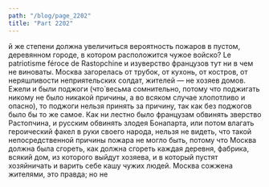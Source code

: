```yaml
---
path: "/blog/page_2202"
title: "Part 2202"
---
```


й же степени должна увеличиться вероятность пожаров в пустом, деревянном городе, в котором расположится чужое войско? Le patriotisme féroce de Rastopchine и изуверство французов тут ни в чем не виноваты. Москва загорелась от трубок, от кухонь, от костров, от неряшливости неприятельских солдат, жителей — не хозяев домов. Ежели и были поджоги (что̀ весьма сомнительно, потому что поджигать никому не было никакой причины, а во всяком случае хлопотливо и опасно), то поджоги нельзя принять за причину, так как без поджогов было бы то же самое.
Как ни лестно было французам обвинять зверство Растопчина, и русским обвинять злодея Бонапарта, или потом влагать героический факел в руки своего народа, нельзя не видеть, что такой непосредственной причины пожара не могло быть, потому что Москва должна была сгореть, как должна сгореть каждая деревня, фабрика, всякий дом, из которого выйдут хозяева, и в который пустят хозяйничать и варить себе кашу чужих людей. Москва сожжена жителями, это правда; но не
